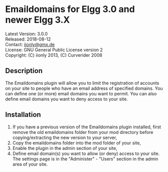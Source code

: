 Emaildomains for Elgg 3.0 and newer Elgg 3.X
============================================

Latest Version: 3.0.0  
Released: 2018-08-12  
Contact: iionly@gmx.de  
License: GNU General Public License version 2  
Copyright: (C) iionly 2013, (C) Curverider 2008


Description
-----------

The Emaildomains plugin will allow you to limit the registration of accounts on your site to people who have an email address of specified domains. You can define one (or more) email domains you want to permit. You can also define email domains you want to deny access to your site.


Installation
------------

1. If you have a previous version of the Emaildomains plugin installed, first remove the old emaildomains folder from your mod directory before copying/extracting the new version to your server,
2. Copy the emaildomains folder into the mod folder of your site,
3. Enable the plugin in the admin section of your site,
4. Define email domain(s) you want to allow (or deny) access to your site. The settings page is in the "Administer" - "Users" section in the admin area of your site.
